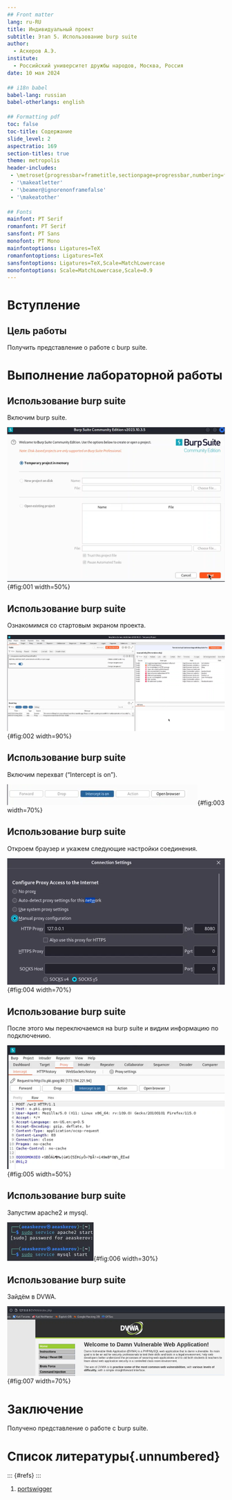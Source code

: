```yaml
---
## Front matter
lang: ru-RU
title: Индивидуальный проект
subtitle: Этап 5. Использование burp suite
author:
  - Аскеров А.Э.
institute:
  - Российский университет дружбы народов, Москва, Россия
date: 10 мая 2024

## i18n babel
babel-lang: russian
babel-otherlangs: english

## Formatting pdf
toc: false
toc-title: Содержание
slide_level: 2
aspectratio: 169
section-titles: true
theme: metropolis
header-includes:
 - \metroset{progressbar=frametitle,sectionpage=progressbar,numbering=fraction}
 - '\makeatletter'
 - '\beamer@ignorenonframefalse'
 - '\makeatother'

## Fonts
mainfont: PT Serif
romanfont: PT Serif
sansfont: PT Sans
monofont: PT Mono
mainfontoptions: Ligatures=TeX
romanfontoptions: Ligatures=TeX
sansfontoptions: Ligatures=TeX,Scale=MatchLowercase
monofontoptions: Scale=MatchLowercase,Scale=0.9
---
```


# Вступление

## Цель работы

Получить представление о работе с burp suite.

# Выполнение лабораторной работы

## Использование burp suite

Включим burp suite.

![Запуск burp suite](image/1.png){#fig:001 width=50%}

## Использование burp suite

Ознакомимся со стартовым экраном проекта.

![Начало работы](image/2.png){#fig:002 width=90%}

## Использование burp suite

Включим перехват (“Intercept is on”).

![Запуск перехвата](image/3.png){#fig:003 width=70%}

## Использование burp suite

Откроем браузер и укажем следующие настройки соединения.

![Настройка соединения](image/4.png){#fig:004 width=70%}

## Использование burp suite

После этого мы переключаемся на burp suite и видим информацию по подключению.

![Информация по подключению от burp suite](image/5.png){#fig:005 width=50%}

## Использование burp suite

Запустим apache2 и mysql.

![Запуск apache2 и mysql](image/6.png){#fig:006 width=30%}

## Использование burp suite

Зайдём в DVWA.

![DVWA](image/7.png){#fig:007 width=70%}

# Заключение

Получено представление о работе с burp suite.

# Список литературы{.unnumbered}

::: {#refs}
:::
1. [portswigger](https://portswigger.net/)

